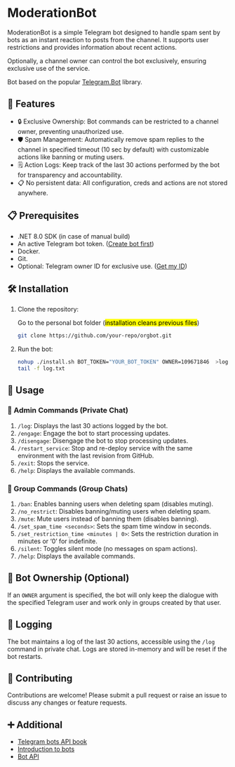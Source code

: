 # ModerationBot

ModerationBot is a simple Telegram bot designed to handle spam sent by bots as an instant reaction to posts from the channel. 
It supports user restrictions and provides information about recent actions. 

Optionally, a channel owner can control the bot exclusively, ensuring exclusive use of the service.

Bot based on the popular [Telegram.Bot](https://github.com/TelegramBots/Telegram.Bot) library.

## 🚀 Features 

- 🔒 Exclusive Ownership: Bot commands can be restricted to a channel owner, preventing unauthorized use.
- 🛡️ Spam Management: Automatically remove spam replies to the channel in specified timeout (10 sec by default) with customizable actions like banning or muting users.
- 🗒️ Action Logs: Keep track of the last 30 actions performed by the bot for transparency and accountability.
- 📋 No persistent data: All configuration, creds and actions are not stored anywhere.

## 📋 Prerequisites 

- .NET 8.0 SDK (in case of manual build)
- An active Telegram bot token. ([Create bot first](https://t.me/BotFather))
- Docker.
- Git.
- Optional: Telegram owner ID for exclusive use. ([Get my ID](https://t.me/getmyid_bot))

## 🛠️ Installation

1. Clone the repository:

   Go to the personal bot folder (<mark>installation cleans previous files</mark>)
    ```bash
    git clone https://github.com/your-repo/orgbot.git    
    ```

3. Run the bot:
    ```bash
    nohup ./install.sh BOT_TOKEN="YOUR_BOT_TOKEN" OWNER=109671846  >log.txt 2>&1 &
    tail -f log.txt    
    ```

## 📘 Usage 

### 🔑 Admin Commands (Private Chat) 

1. `/log`: Displays the last 30 actions logged by the bot.
2. `/engage`: Engage the bot to start processing updates.
3. `/disengage`: Disengage the bot to stop processing updates.
4. `/restart_service`: Stop and re-deploy service with the same environment with the last revision from GitHub.
5. `/exit`: Stops the service.
6. `/help`: Displays the available commands.

### 👥 Group Commands (Group Chats) 

1. `/ban`: Enables banning users when deleting spam (disables muting).
2. `/no_restrict`: Disables banning/muting users when deleting spam.
3. `/mute`: Mute users instead of banning them (disables banning).
4. `/set_spam_time <seconds>`: Sets the spam time window in seconds.
5. `/set_restriction_time <minutes | 0>`: Sets the restriction duration in minutes or ‘0’ for indefinite.
6. `/silent`: Toggles silent mode (no messages on spam actions).
7. `/help`: Displays the available commands.

## 👤 Bot Ownership (Optional) 

If an `OWNER` argument is specified, the bot will only keep the dialogue with the specified Telegram user and work only in groups created by that user.

## 📄 Logging 

The bot maintains a log of the last 30 actions, accessible using the `/log` command in private chat. Logs are stored in-memory and will be reset if the bot restarts.

## 🤝 Contributing

Contributions are welcome! Please submit a pull request or raise an issue to discuss any changes or feature requests.

## ➕ Additional
- [Telegram bots API book](https://telegrambots.github.io/book/)
- [Introduction to bots](https://core.telegram.org/bots)
- [Bot API](https://core.telegram.org/bots/api)
